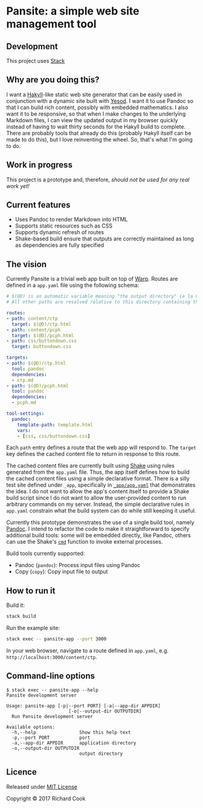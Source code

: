 # Pansite: a simple web site management tool

## Development

This project uses [Stack][stack]

## Why are you doing this?

I want a [Hakyll][hakyll]-like static web site generator that can be easily used in conjunction with a dynamic site built with [Yesod][yesod]. I want it to use Pandoc so that I can build rich content, possibly with embedded mathematics. I also want it to be responsive, so that when I make changes to the underlying Markdown files, I can view the updated output in my browser quickly instead of having to wait thirty seconds for the Hakyll build to complete. There are probably tools that already do this (probably Hakyll itself can be made to do this), but I love reinventing the wheel. So, that's what I'm going to do.

## Work in progress

This project is a prototype and, therefore, _should not be used for any real work yet!_

## Current features

* Uses Pandoc to render Markdown into HTML
* Supports static resources such as CSS
* Supports dynamic refresh of routes
* Shake-based build ensure that outputs are correctly maintained as long as dependencies are fully specified

## The vision

Currently Pansite is a trivial web app built on top of [Warp][warp-hackage]. Routes are defined in a `app.yaml` file using the following schema:

```yaml
# $(@D) is an automatic variable meaning "the output directory" (a la GNU Make)
# All other paths are resolved relative to this directory containing this file

routes:
- path: content/ctp
  target: $(@D)/ctp.html
- path: content/pcph
  target: $(@D)/pcph.html
- path: css/buttondown.css
  target: buttondown.css

targets:
- path: $(@D)/ctp.html
  tool: pandoc
  dependencies:
  - ctp.md
- path: $(@D)/pcph.html
  tool: pandoc
  dependencies:
  - pcph.md

tool-settings:
  pandoc:
    template-path: template.html
    vars:
    - [css, css/buttondown.css]
```

Each `path` entry defines a route that the web app will respond to. The `target` key defines the cached content file to return in response to this route.

The cached content files are currently built using [Shake][shake] using rules generated from the `app.yaml` file. Thus, the app itself defines how to build the cached content files using a simple declarative format. There is a silly test site defined under `_app`, specifically in [`_app/app.yaml`][app-example] that demonstrates the idea. I do not want to allow the app's content itself to provide a Shake build script since I do not want to allow the user-provided content to run arbitrary commands on my server. Instead, the simple declarative rules in `app.yaml` constrain what the build system can do while still keeping it useful.

Currently this prototype demonstrates the use of a single build tool, namely [Pandoc][pandoc-hackage]. I intend to refactor the code to make it straightforward to specify additional build tools: some will be embedded directly, like Pandoc, others can use the Shake's [`cmd`][cmd-hackage] function to invoke external processes.

Build tools currently supported:

* Pandoc (`pandoc`): Process input files using Pandoc
* Copy (`copy`): Copy input file to output

## How to run it

Build it:

```bash
stack build
```

Run the example site:

```bash
stack exec -- pansite-app --port 3000
```

In your web browser, navigate to a route defined in `app.yaml`, e.g. `http://localhost:3000/content/ctp`.

## Command-line options

```terminal
$ stack exec -- pansite-app --help
Pansite development server

Usage: pansite-app [-p|--port PORT] [-a|--app-dir APPDIR]
                       [-o|--output-dir OUTPUTDIR]
  Run Pansite development server

Available options:
  -h,--help                Show this help text
  -p,--port PORT           port
  -a,--app-dir APPDIR      application directory
  -o,--output-dir OUTPUTDIR
                           output directory
```

## Licence

Released under [MIT License][licence]

Copyright &copy; 2017 Richard Cook

[app-example]: _app/app.yaml
[cmd-hackage]: https://hackage.haskell.org/package/shake-0.15.11/docs/Development-Shake-Command.html
[gnu-make]: https://www.gnu.org/software/make/
[hakyll]: https://jaspervdj.be/hakyll/
[licence]: LICENSE
[pandoc-hackage]: https://hackage.haskell.org/package/pandoc
[shake]: http://shakebuild.com/
[stack]: https://haskellstack.org/
[warp-hackage]: https://hackage.haskell.org/package/warp
[yesod]: http://www.yesodweb.com/
